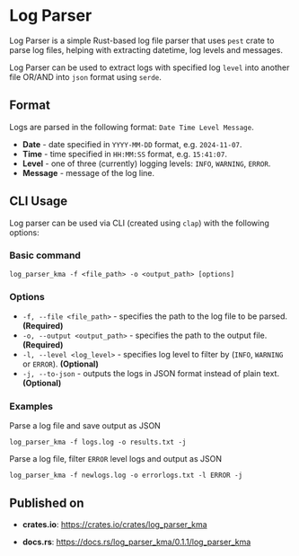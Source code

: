 # Log Parser

Log Parser is a simple Rust-based log file parser that uses `pest` crate to parse log files, helping with extracting datetime, log levels and messages.

Log Parser can be used to extract logs with specified log `level` into another file OR/AND into `json` format using `serde`.

## Format

Logs are parsed in the following format: `Date Time Level Message`.

- **Date** - date specified in `YYYY-MM-DD` format, e.g. `2024-11-07`.
- **Time** - time specified in `HH:MM:SS` format, e.g. `15:41:07`.
- **Level** - one of three (currently) logging levels: `INFO`, `WARNING`, `ERROR`.
- **Message** - message of the log line.

## CLI Usage

Log parser can be used via CLI (created using `clap`) with the following options:

### Basic command

```
log_parser_kma -f <file_path> -o <output_path> [options]
```

### Options

- `-f, --file <file_path>` - specifies the path to the log file to be parsed. **(Required)**
- `-o, --output <output_path>` - specifies the path to the output file. **(Required)**
- `-l, --level <log_level>` - specifies log level to filter by (`INFO`, `WARNING` or `ERROR`). **(Optional)**
- `-j, --to-json` - outputs the logs in JSON format instead of plain text. **(Optional)**

### Examples

Parse a log file and save output as JSON

```
log_parser_kma -f logs.log -o results.txt -j
```

Parse a log file, filter `ERROR` level logs and output as JSON

```
log_parser_kma -f newlogs.log -o errorlogs.txt -l ERROR -j
```

## Published on

- **crates.io**: https://crates.io/crates/log_parser_kma

- **docs.rs**: https://docs.rs/log_parser_kma/0.1.1/log_parser_kma

